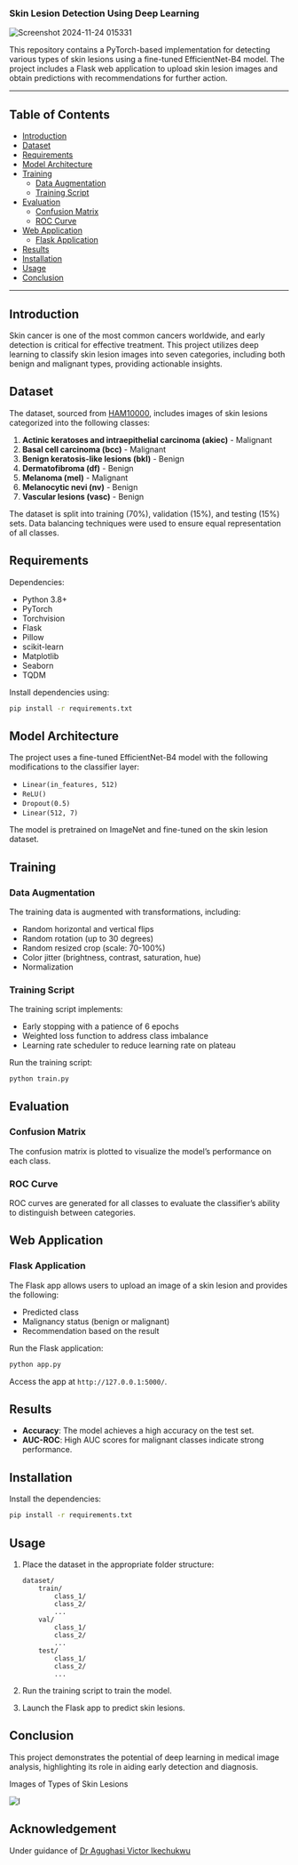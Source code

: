 ### Skin Lesion Detection Using Deep Learning


![Screenshot 2024-11-24 015331](https://github.com/user-attachments/assets/9ff85fd8-daf4-43ae-a568-01c8cb8b193c)



This repository contains a PyTorch-based implementation for detecting various types of skin lesions using a fine-tuned EfficientNet-B4 model. The project includes a Flask web application to upload skin lesion images and obtain predictions with recommendations for further action.

---

## Table of Contents

- [Introduction](#introduction)
- [Dataset](#dataset)
- [Requirements](#requirements)
- [Model Architecture](#model-architecture)
- [Training](#training)
  - [Data Augmentation](#data-augmentation)
  - [Training Script](#training-script)
- [Evaluation](#evaluation)
  - [Confusion Matrix](#confusion-matrix)
  - [ROC Curve](#roc-curve)
- [Web Application](#web-application)
  - [Flask Application](#flask-application)
- [Results](#results)
- [Installation](#installation)
- [Usage](#usage)
- [Conclusion](#Conclusion)

---

## Introduction

Skin cancer is one of the most common cancers worldwide, and early detection is critical for effective treatment. This project utilizes deep learning to classify skin lesion images into seven categories, including both benign and malignant types, providing actionable insights.

## Dataset

The dataset, sourced from [HAM10000](https://www.kaggle.com/datasets/kmader/skin-cancer-mnist-ham10000), includes images of skin lesions categorized into the following classes:

1. **Actinic keratoses and intraepithelial carcinoma (akiec)** - Malignant
2. **Basal cell carcinoma (bcc)** - Malignant
3. **Benign keratosis-like lesions (bkl)** - Benign
4. **Dermatofibroma (df)** - Benign
5. **Melanoma (mel)** - Malignant
6. **Melanocytic nevi (nv)** - Benign
7. **Vascular lesions (vasc)** - Benign

The dataset is split into training (70%), validation (15%), and testing (15%) sets. Data balancing techniques were used to ensure equal representation of all classes.

## Requirements

Dependencies:

- Python 3.8+
- PyTorch
- Torchvision
- Flask
- Pillow
- scikit-learn
- Matplotlib
- Seaborn
- TQDM

Install dependencies using:

```bash
pip install -r requirements.txt
```

## Model Architecture

The project uses a fine-tuned EfficientNet-B4 model with the following modifications to the classifier layer:

- `Linear(in_features, 512)`
- `ReLU()`
- `Dropout(0.5)`
- `Linear(512, 7)`

The model is pretrained on ImageNet and fine-tuned on the skin lesion dataset.

## Training

### Data Augmentation

The training data is augmented with transformations, including:

- Random horizontal and vertical flips
- Random rotation (up to 30 degrees)
- Random resized crop (scale: 70-100%)
- Color jitter (brightness, contrast, saturation, hue)
- Normalization

### Training Script

The training script implements:

- Early stopping with a patience of 6 epochs
- Weighted loss function to address class imbalance
- Learning rate scheduler to reduce learning rate on plateau

Run the training script:

```bash
python train.py
```

## Evaluation

### Confusion Matrix

The confusion matrix is plotted to visualize the model’s performance on each class.

### ROC Curve

ROC curves are generated for all classes to evaluate the classifier’s ability to distinguish between categories.

## Web Application

### Flask Application

The Flask app allows users to upload an image of a skin lesion and provides the following:

- Predicted class
- Malignancy status (benign or malignant)
- Recommendation based on the result

Run the Flask application:

```bash
python app.py
```

Access the app at `http://127.0.0.1:5000/`.

## Results

- **Accuracy**: The model achieves a high accuracy on the test set.
- **AUC-ROC**: High AUC scores for malignant classes indicate strong performance.

## Installation

 
  Install the dependencies:

   ```bash
   pip install -r requirements.txt
   ```

## Usage

1. Place the dataset in the appropriate folder structure:

   ```
   dataset/
       train/
           class_1/
           class_2/
           ...
       val/
           class_1/
           class_2/
           ...
       test/
           class_1/
           class_2/
           ...
   ```

2. Run the training script to train the model.
3. Launch the Flask app to predict skin lesions.

## Conclusion
This project demonstrates the potential of deep learning in medical image analysis, highlighting its role in aiding early detection and diagnosis.

Images of Types of Skin Lesions

![l](https://github.com/user-attachments/assets/ad1e339b-16d4-4677-96a0-47db7dd77a2e)

## Acknowledgement
Under guidance of  [Dr Agughasi Victor Ikechukwu](https://github.com/Victor-Ikechukwu)


